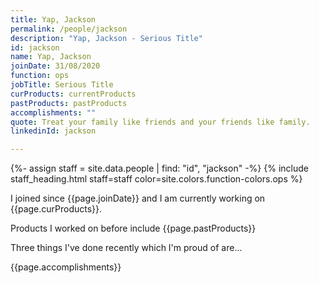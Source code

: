 ```yaml
---
title: Yap, Jackson
permalink: /people/jackson
description: "Yap, Jackson - Serious Title"
id: jackson
name: Yap, Jackson
joinDate: 31/08/2020
function: ops
jobTitle: Serious Title
curProducts: currentProducts
pastProducts: pastProducts
accomplishments: ""
quote: Treat your family like friends and your friends like family.
linkedinId: jackson

---
```


{%- assign staff = site.data.people | find: "id", "jackson" -%}
{% include staff_heading.html staff=staff color=site.colors.function-colors.ops %}

<p>I joined since {{page.joinDate}} and I am currently working on {{page.curProducts}}.</p>

<p>Products I worked on before include {{page.pastProducts}}</p>

<p>Three things I've done recently which I'm proud of are...</p>
{{page.accomplishments}}
